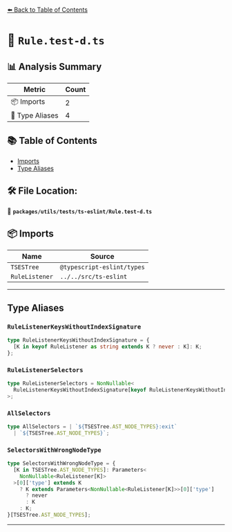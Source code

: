 [⬅️ Back to Table of Contents](../../../../index.md)

# 📄 `Rule.test-d.ts`

## 📊 Analysis Summary

| Metric | Count |
|--------|-------|
| 📦 Imports | 2 |
| 📑 Type Aliases | 4 |

## 📚 Table of Contents

- [Imports](#imports)
- [Type Aliases](#type-aliases)

## 🛠️ File Location:
📂 **`packages/utils/tests/ts-eslint/Rule.test-d.ts`**

## 📦 Imports

| Name | Source |
|------|--------|
| `TSESTree` | `@typescript-eslint/types` |
| `RuleListener` | `../../src/ts-eslint` |


---

## Type Aliases

### `RuleListenerKeysWithoutIndexSignature`

```ts
type RuleListenerKeysWithoutIndexSignature = {
  [K in keyof RuleListener as string extends K ? never : K]: K;
};
```

### `RuleListenerSelectors`

```ts
type RuleListenerSelectors = NonNullable<
  RuleListenerKeysWithoutIndexSignature[keyof RuleListenerKeysWithoutIndexSignature]
>;
```

### `AllSelectors`

```ts
type AllSelectors = | `${TSESTree.AST_NODE_TYPES}:exit`
  | `${TSESTree.AST_NODE_TYPES}`;
```

### `SelectorsWithWrongNodeType`

```ts
type SelectorsWithWrongNodeType = {
  [K in TSESTree.AST_NODE_TYPES]: Parameters<
    NonNullable<RuleListener[K]>
  >[0]['type'] extends K
    ? K extends Parameters<NonNullable<RuleListener[K]>>[0]['type']
      ? never
      : K
    : K;
}[TSESTree.AST_NODE_TYPES];
```


---